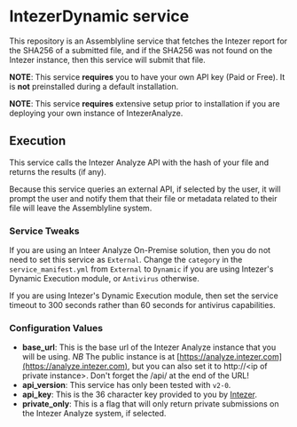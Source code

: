 # IntezerDynamic service
This repository is an Assemblyline service that fetches the Intezer report for the SHA256 of a submitted file, and if the SHA256 was not found on the Intezer instance, then this service will submit that file.

**NOTE**: This service **requires** you to have your own API key (Paid or Free). It is **not** preinstalled during a default installation.

**NOTE**: This service **requires** extensive setup prior to installation if you are deploying your own instance of IntezerAnalyze.

## Execution

This service calls the Intezer Analyze API with the hash of your file and returns the results (if any).

Because this service queries an external API, if selected by the user, it will prompt the user and notify them that their file or metadata related to their file will leave the Assemblyline system.

### Service Tweaks
If you are using an Inteer Analyze On-Premise solution, then you do not need to set this service as `External`. Change the `category` in the `service_manifest.yml` from `External` to `Dynamic` if you are using Intezer's Dynamic Execution module, or `Antivirus` otherwise.

If you are using Intezer's Dynamic Execution module, then set the service timeout to 300 seconds rather than 60 seconds for antivirus capabilities.

### Configuration Values
* **base_url**: This is the base url of the Intezer Analyze instance that you will be using. *NB* The public instance is at [https://analyze.intezer.com](https://analyze.intezer.com), but you can also set it to http://\<ip of private instance>. Don't forget the /api/ at the end of the URL!
* **api_version**: This service has only been tested with `v2-0`.
* **api_key**: This is the 36 character key provided to you by [Intezer](https://www.intezer.com/blog/malware-analysis/api-intezer-analyze-community/).
* **private_only**: This is a flag that will only return private submissions on the Intezer Analyze system, if selected.
